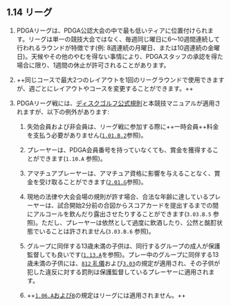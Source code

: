 ## 1.14 リーグ

1. PDGAリーグは、PDGA公認大会の中で最も低いティアに位置付けられます。リーグは単一の競技大会ではなく、毎週同じ曜日に6〜10週間連続して行われるラウンドが特徴です(例: 8週連続の月曜日、または10週連続の金曜日)。天候やその他のやむを得ない事情により、PDGAスタッフの承認を得た場合に限り、1週間の休止が許可されることがあります。

1. ++同じコースで最大2つのレイアウトを1回のリーグラウンドで使用できますが、週ごとにレイアウトやコースを変更することができます。++

1. PDGAリーグ戦には、[ディスクゴルフ公式規則](ordg/index)と本競技マニュアルが適用されますが、以下の例外があります:

	1.	失効会員および非会員は、リーグ戦に参加する際に++一時会員++料金を支払う必要がありません([`1.01.B.2`](#セクション1-トーナメント手順)参照)。

	1.	プレーヤーは、PDGA会員番号を持っていなくても、賞金を獲得することができます(`1.10.A` 参照)。

	1.	アマチュアプレーヤーは、アマチュア資格に影響を与えることなく、賞金を受け取ることができます([`2.01.G`]()参照)。

	1.	現地の法律や大会会場の規則が許す場合、合法な年齢に達しているプレーヤーは、試合開始2分前の合図からスコアカードを提出するまでの間にアルコールを飲んだり露出させたりすることができます(`3.03.B.5` 参照)。ただし、プレーヤーは依然として過度に飲酒したり、公然と酩酊状態でいることは許されません(`3.03.B.6` 参照)。

    1. グループに同伴する13歳未満の子供は、同行するグループの成人が保護監督しても良いです([`1.13.A`](#若年者の安全)を参照)。プレー中のグループに同伴する13歳未満の子供には、[`812` 礼儀](ordg/812)および[`3.03`](#プレーヤーの不正行為)の規定が適用され、その子供が犯した違反に対する罰則は保護監督しているプレーヤーに適用されます。

    1. ++[`1.06.A`および`B`](#グループ分けとセクション分け)の規定はリーグには適用されません。++
